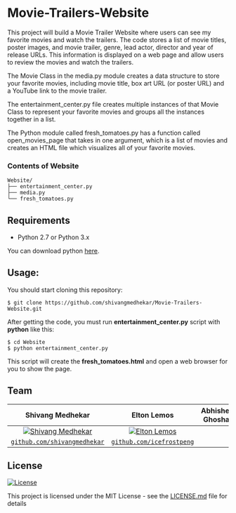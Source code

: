 # Movie-Trailers-Website

This project will build a Movie Trailer Website where users can see my favorite movies and watch the trailers. The code stores a list of movie titles, poster images, and movie trailer, genre, lead actor, director and year of release URLs. This information is displayed on a web page and allow users to review the movies and watch the trailers.

The Movie Class in the media.py module creates a data structure to store your favorite movies, including movie title, box art URL (or poster URL) and a YouTube link to the movie trailer.

The entertainment_center.py file creates multiple instances of that Movie Class to represent your favorite movies and groups all the instances together in a list.

The Python module called fresh_tomatoes.py has a function called open_movies_page that takes in one argument, which is a list of movies and creates an HTML file which visualizes all of your favorite movies.

### Contents of Website
```
Website/
├── entertainment_center.py
├── media.py
└── fresh_tomatoes.py
```

## Requirements
- Python 2.7 or Python 3.x

You can download python [here](https://www.python.org/downloads/).

## Usage:

You should start cloning this repository:

    $ git clone https://github.com/shivangmedhekar/Movie-Trailers-Website.git

After getting the code, you must run **entertainment_center.py** script with **python** like this:
    
    $ cd Website
    $ python entertainment_center.py

This script will create the **fresh_tomatoes.html** and open a web browser for you to show the page.



## Team
|  **Shivang Medhekar** |  **Elton Lemos** | **Abhishek Ghoshal** | **Nivya Jomichan** | **Prim Dsouza** |
| :---: |:---:|:---:| :---:|:---:|
| [![Shivang Medhekar](https://avatars2.githubusercontent.com/u/69140290?s=200&u=5df35a82b6d2b6b7b876dfdc22d451c92d30a5c6&v=4)](https://github.com/shivangmedhekar) | [![Elton Lemos](https://media-exp1.licdn.com/dms/image/C5103AQFG2Cinmyjfbg/profile-displayphoto-shrink_200_200/0?e=1597276800&v=beta&t=RY6KFxrNbAhQeA-dB47A51HoFXjyEj7v1UHYnmAOPo4)](https://github.com/icefrostpeng) |
| <a href="https://github.com/shivangmedhekar" target="_blank">`github.com/shivangmedhekar`</a>| <a href="https://github.com/icefrostpeng" target="_blank">`github.com/icefrostpeng`</a> | 



## License

[![License](http://img.shields.io/:license-mit-blue.svg?style=flat-square)](http://badges.mit-license.org)

This project is licensed under the MIT License - see the [LICENSE.md](LICENSE.md) file for details
